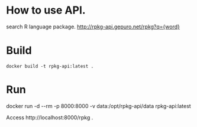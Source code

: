 # How to use API.

search R language package.
http://rpkg-api.gepuro.net/rpkg?q={word}

# Build

```
docker build -t rpkg-api:latest .
```

# Run

docker run -d --rm -p 8000:8000 -v data:/opt/rpkg-api/data rpkg-api:latest

Access http://localhost:8000/rpkg .
